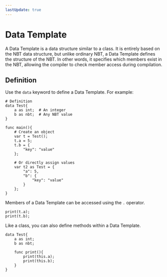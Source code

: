 ```yaml
---
lastUpdate: true
---
```


# Data Template

A Data Template is a data structure similar to a class. It is entirely based on the NBT data structure, but unlike ordinary NBT, a Data Template defines the structure of the NBT. In other words, it specifies which members exist in the NBT, allowing the compiler to check member access during compilation.

## Definition

Use the `data` keyword to define a Data Template. For example:

```mcfpp
# Definition
data Test{
    a as int;  # An integer
    b as nbt;  # Any NBT value
}

func main(){
    # Create an object
    var t = Test();
    t.a = 5;
    t.b = {
        "key": "value"
    };

    # Or directly assign values
    var t2 as Test = {
        "a": 5,
        "b": {
            "key": "value"
        }
    };
}
```

Members of a Data Template can be accessed using the `.` operator.

```mcfpp
print(t.a);
print(t.b);
```

Like a class, you can also define methods within a Data Template.

```mcfpp
data Test{
    a as int;
    b as nbt;

    func print(){
        print(this.a);
        print(this.b);
    }
}
```
